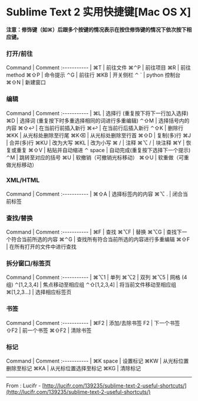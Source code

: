 # Sublime Text 2 实用快捷键[Mac OS X]

**注意：修饰键（如⌘）后跟多个按键的情况表示在按住修饰键的情况下依次按下相应键。**

### 打开/前往
Command | Comment
:----------- |
⌘T           | 前往文件
⌘⌃P          | 前往项目
⌘R           | 前往 method
⌘⇧P          | 命令提示
⌃G           | 前往行
⌘KB          | 开关侧栏
⌃ `          | python 控制台
⌘⇧N          | 新建窗口

### 编辑
Command      | Comment
:----------- |
⌘L | 选择行 (重复按下将下一行加入选择)
⌘D | 选择词 (重复按下时多重选择相同的词进行多重编辑)
⌃⇧M | 选择括号内的内容
⌘⇧↩ | 在当前行前插入新行
⌘↩ | 在当前行后插入新行
⌃⇧K | 删除行
⌘KK | 从光标处删除至行尾
⌘K⌫ | 从光标处删除至行首
⌘⇧D | 复制(多)行
⌘J | 合并(多)行
⌘KU | 改为大写
⌘KL | 改为小写
⌘ / | 注释
⌘⌥ / | 块注释
⌘Y | 恢复或重复
⌘⇧V | 粘贴并自动缩进
⌃ space | 自动完成(重复按下选择下一个提示)
⌃M | 跳转至对应的括号
⌘U | 软撤销（可撤销光标移动）
⌘⇧U | 软重做（可重做光标移动）

### XML/HTML
Command | Comment
:----------- |
⌘⇧A | 选择标签内的内容
⌘⌥ . | 闭合当前标签

### 查找/替换
Command | Comment
:----------- |
⌘F | 查找
⌘⌥F | 替换
⌘⌥G | 查找下一个符合当前所选的内容
⌘⌃G | 查找所有符合当前所选的内容进行多重编辑
⌘⇧F | 在所有打开的文件中进行查找

### 拆分窗口/标签页
Command | Comment
:----------- |
⌘⌥1 | 单列
⌘⌥2 | 双列
⌘⌥5 | 网格 (4组)
⌃[1,2,3,4] | 焦点移动至相应组
⌃⇧[1,2,3,4] | 将当前文件移动至相应组
⌘[1,2,3…] | 选择相应标签页

### 书签
Command | Comment
:----------- |
⌘F2 | 添加/去除书签
F2 | 下一个书签
⇧F2 | 前一个书签
⌘⇧F2 | 清除书签

### 标记
Command | Comment
:----------- |
⌘K space | 设置标记
⌘KW | 从光标位置删除至标记
⌘KA | 从光标位置选择至标记
⌘KG | 清除标记

-----------------------------
From : Lucifr - [http://lucifr.com/139235/sublime-text-2-useful-shortcuts/](http://lucifr.com/139235/sublime-text-2-useful-shortcuts/)
